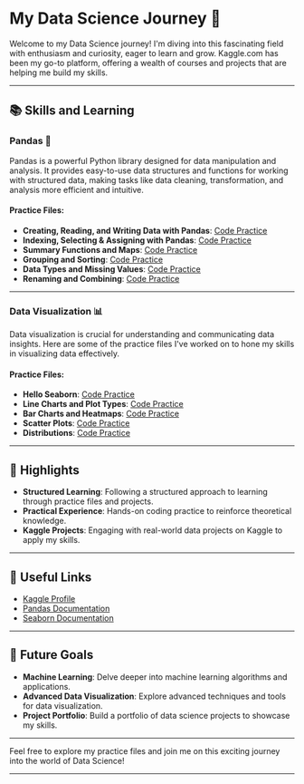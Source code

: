 # My Data Science Journey 🚀

Welcome to my Data Science journey! I'm diving into this fascinating field with enthusiasm and curiosity, eager to learn and grow. Kaggle.com has been my go-to platform, offering a wealth of courses and projects that are helping me build my skills.

---

## 📚 Skills and Learning

### Pandas 🐼

Pandas is a powerful Python library designed for data manipulation and analysis. It provides easy-to-use data structures and functions for working with structured data, making tasks like data cleaning, transformation, and analysis more efficient and intuitive.

#### Practice Files:

- **Creating, Reading, and Writing Data with Pandas**: [Code Practice](Pandas/Creating%2C%20Reading%20and%20Writing.ipynb)
- **Indexing, Selecting & Assigning with Pandas**: [Code Practice](Pandas/Indexing%2C%20Selecting%20%26%20Assigning.ipynb)
- **Summary Functions and Maps**: [Code Practice](Pandas/Summary%20Functions%20and%20Maps.ipynb)
- **Grouping and Sorting**: [Code Practice](Pandas/Grouping%20and%20Sorting.ipynb)
- **Data Types and Missing Values**: [Code Practice](Pandas/Data%20Types%20and%20Missing%20Values.ipynb)
- **Renaming and Combining**: [Code Practice](Pandas/Renaming%20and%20Combining.ipynb)

---

### Data Visualization 📊

Data visualization is crucial for understanding and communicating data insights. Here are some of the practice files I've worked on to hone my skills in visualizing data effectively.

#### Practice Files:

- **Hello Seaborn**: [Code Practice](Data_Visualization/Hello%2C%20Seaborn.ipynb)
- **Line Charts and Plot Types**: [Code Practice](Data_Visualization/line_chart.ipynb)
- **Bar Charts and Heatmaps**: [Code Practice](Data_Visualization/Bar_Charts_and_Heatmaps.ipynb)
- **Scatter Plots**: [Code Practice](Data_Visualization/Scatter_Plots.ipynb)
- **Distributions**: [Code Practice](Data_Visualization/Distributions.ipynb)

---

## 🌟 Highlights

- **Structured Learning**: Following a structured approach to learning through practice files and projects.
- **Practical Experience**: Hands-on coding practice to reinforce theoretical knowledge.
- **Kaggle Projects**: Engaging with real-world data projects on Kaggle to apply my skills.

---

## 🔗 Useful Links

- [Kaggle Profile](https://www.kaggle.com/prempoudelpp)
- [Pandas Documentation](https://pandas.pydata.org/pandas-docs/stable/)
- [Seaborn Documentation](https://seaborn.pydata.org/)

---

## 🎯 Future Goals

- **Machine Learning**: Delve deeper into machine learning algorithms and applications.
- **Advanced Data Visualization**: Explore advanced techniques and tools for data visualization.
- **Project Portfolio**: Build a portfolio of data science projects to showcase my skills.

---

Feel free to explore my practice files and join me on this exciting journey into the world of Data Science!

---

